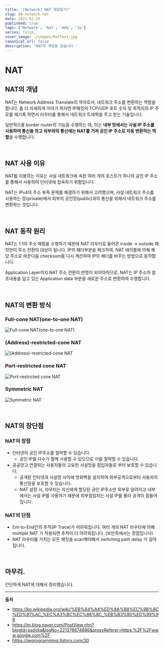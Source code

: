 ```yaml
---
title: '[Network] NAT 개념잡기?'
slug: 00-network-nat
date: 2021-01-26
published: true
tags: ['Network', 'Nat', 'Web', 'Ip']
series: false,
cover_image: ./images/NatText.jpg
canonical_url: false
description: 'NAT의 개념을 잡습니다.'
---
```


# NAT

## NAT의 개념

NAT는 Network Address Translate의 약자로서, 네트워크 주소를 변환하는 역할을 합니다. 좀 더 자세하게 이야기 하자면 IP패킷의 TCP/UDP 포트 숫자 및 목적지의 IP 주로를 재기록 하면서 라우터를 통해서 네트워크 트래픽을 주고 받는 기술입니다.

일반적으올 border router의 기능을 수행하는 데, 이는 **내부 망에서는 사설 IP 주소를 사용하여 통신을 하고 외부와의 통신에는 NAT를 거쳐 공인 IP 주소로 자동 변환하는 역할**을 수행합니다.

<br/>

## NAT 사용 이유

NAT를 이용하는 이유는 사설 네트워크에 속한 여러 개의 호스트가 하나의 공인 IP 주소를 통해서 사용하여 인터넷에 접속하기 위함입니다.

NAT는 IPv4의 주소 부족 문제를 해결하기 위해서 고려했으며, 사설 네트워크 주소를 사용하는 망(private)에서 외부의 공인망(public)과의 통신을 위해서 네트워크 주소를 변환하는 것입니다.

<br/>

## NAT 동작 원리

NAT는 1:1의 주소 매핑을 수행하기 때문에 NAT 라우터로 들어온 inside -> outside 패킷만이 주소 전환의 대상이 됩니다. IP의 헤더부분을 체크하여, NAT 테이블에 의해 해당 주소로 바꾼다음 checksum을 다시 계산하여 IP의 헤더를 바꾸는 방법으로 동작합니다.

Application Layer까지 NAT 주소 전환이 반영이 되어야하므로, NAT는 IP 주소의 참조내용을 담고 있는 Application data 부분을 새로운 주소로 변환하여 수행합니다.

<br/>

## NAT의 변환 방식

### Full-cone NAT(one-to-one NAT)

![Full-cone NAT(one-to-one NAT)](https://user-images.githubusercontent.com/42582516/105776816-9b553b80-5fac-11eb-9bca-3a04d0cacd06.png)

### (Address)-restricted-cone NAT

![(Address)-restricted-cone NAT](https://user-images.githubusercontent.com/42582516/105776803-95f7f100-5fac-11eb-8223-59f548991746.png)

### Port-restricted cone NAT

![Port-restricted cone NAT](https://user-images.githubusercontent.com/42582516/105776834-a0b28600-5fac-11eb-822a-6a628272c2e1.png)

### Symmetric NAT

![Symmetric NAT](https://user-images.githubusercontent.com/42582516/105776840-a5773a00-5fac-11eb-81d5-26e2d2c58443.png)

<br/>

## NAT의 장단점

### NAT의 장점

- 인터넷의 공인 IP주소를 절약할 수 있습니다.
  - 공인 IP를 다수가 함께 사용할 수 있으므로 이를 절약할 수 있습니다.
- 공공망고 연결되는 사용자들의 고유한 사설망을 침입자들로 부터 보호할 수 있습니다.
  - 공개된 인터넷과 사설망 사이에 방화벽을 설치하여 외부공격으로부터 사용자의 통신망을 보호할 수 있습니다.
  - NAT 설정 시, 라우터는 자신에게 할당된 공인 IP주소만 외부로 알려지고 내부에서는 사설 IP를 사용하기 때문에 외부침입자는 사설 IP를 몰라 공격이 힘들어집니다.

### NAT의 단점

- Ent-to-End간의 추적(IP Trace)가 어려워집니다. 여러 개의 NAT 라우터에 의해 multiple NAT 가 적용되면 추적이 더 어려워집니다. (보안측에서는 장점입니다)
- NAT 라우터를 거치는 모든 패킷을 scan해야해서 switching path delay 가 길어집니다.

<br/>

## 마무리.

간단하게 NAT에 대해서 정리했습니다.

---

**출처**

- https://ko.wikipedia.org/wiki/%EB%84%A4%ED%8A%B8%EC%9B%8C%ED%81%AC_%EC%A3%BC%EC%86%8C_%EB%B3%80%ED%99%98
- https://m.blog.naver.com/PostView.nhn?blogId=ssdyka&logNo=221376674886&proxyReferer=https:%2F%2Fwww.google.com%2F
- https://jwprogramming.tistory.com/30
